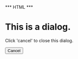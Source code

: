 *** HTML ***

<div style="width: 100%">
    <h1>This is a dialog.</h1>
    <p>Click 'cancel' to close this dialog.</p>
    <button mat-raised-button matDialogClose>Cancel</button>
</div>
